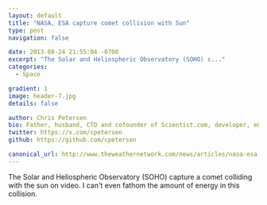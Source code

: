 ```yaml
---
layout: default
title: "NASA, ESA capture comet collision with Sun"
type: post
navigation: false

date: 2013-08-24 21:55:04 -0700
excerpt: "The Solar and Heliospheric Observatory (SOHO) c..."
categories:
  - Space

gradient: 1
image: header-7.jpg
details: false

author: Chris Petersen
bio: Father, husband, CTO and cofounder of Scientist.com, developer, entrepreneur and technologist.
twitter: https://x.com/cpetersen
github: https://github.com/cpetersen

canonical_url: http://www.theweathernetwork.com/news/articles/nasa-esa-capture-comet-collision-with-sun/11518/
---
```



The Solar and Heliospheric Observatory (SOHO) capture a comet colliding with the sun on video. I can't even fathom the amount of energy in this collision.

